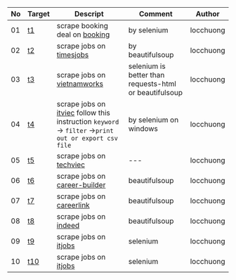 |No|Target|Descript|Comment|Author|
|---|---|---|---|---|
|01|[t1](/scrape/t1)|scrape booking deal on [booking](https://www.booking.com/)|by selenium|locchuong|
|02|[t2](/scrape/t2)|scrape jobs on [timesjobs](https://www.timesjobs.com/)|by beautifulsoup|locchuong|
|03|[t3](scrape/t3)|scrape jobs on [vietnamworks](https://www.vietnamworks.com/)|selenium is better than requests-html or beautifulsoup|locchuong|
|04|[t4](scrape/t4)|scrape jobs on [itviec](https://itviec.com/) follow this instruction `keyword` -> `filter` ->`print out or export csv file`|by selenium on windows|locchuong|
|05|[t5](scrape/t5)|scrape jobs on [techviec](https://techviec.com/)|---|locchuong|
|06|[t6](scrape/t6)|scrape jobs on [career-builder](https://careerbuilder.vn/)|beautifulsoup|locchuong|
|07|[t7](scrape/t7)|scrape jobs on [careerlink](https://www.careerlink.vn/)|beautifulsoup|locchuong|
|08|[t8](scrape/t8)|scrape jobs on [indeed](https://vn.indeed.com/)|beautifulsoup|locchuong|
|09|[t9](scrape/t9)|scrape jobs on [itjobs](https://www.itjobs.com.vn/)|selenium|locchuong|
|10|[t10](scrape/t10)|scrape jobs on [itjobs](https://topdev.vn/)|selenium|locchuong|